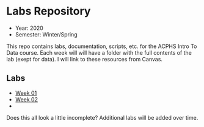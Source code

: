 # Labs Repository

- Year: 2020
- Semester: Winter/Spring

This repo contains labs, documentation, scripts, etc. for the ACPHS Intro To
Data course. Each week will will have a folder with the full contents of the lab
(exept for data). I will link to these resources from Canvas.

## Labs

- [Week 01](https://github.com/intro-to-data/Labs/blob/master/Week%2001/README.md)
- [Week 02](https://github.com/intro-to-data/Labs/blob/master/Week%2002/README.md)
- 

Does this all look a little incomplete? Additional labs will be added over time.